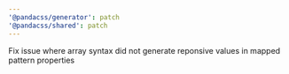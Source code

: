 ```yaml
---
'@pandacss/generator': patch
'@pandacss/shared': patch
---
```


Fix issue where array syntax did not generate reponsive values in mapped pattern properties

